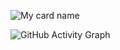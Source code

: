 ![My card name](https://cardivo.vercel.app/api?name=BlackerMoskie%20🐍&description=Hi,%20i%27m%20a%20%20i%27m%20simple%20developer%20and%20i%27m%20in%20sri%20lanka%20Nice%20to%20meet%20you%20%F0%9F%91%8B&image=https://telegra.ph/file/185c241c27145c2520a94.jpg?v=4&backgroundColor=%#000000&github=BlackerMoskie&pattern=leaf&colorPattern=%23eaeaea)

![GitHub Activity Graph](https://activity-graph.herokuapp.com/graph?username=BlackerMoskie&bg_color=000000&color=4fff67&line=4fff67&point=ffffff&area=true&hide_border=true)  
